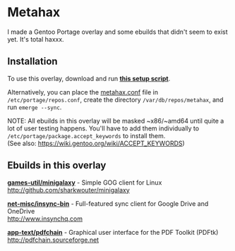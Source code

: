 # Metahax
I made a Gentoo Portage overlay and some ebuilds that didn't seem to exist yet.  It's total haxxx.


## Installation ##
To use this overlay, download and run **[this setup script](https://raw.githubusercontent.com/metafarion/metahax/master/setup-overlay.sh)**.

Alternatively, you can place the [metahax.conf](https://raw.githubusercontent.com/metafarion/metahax/master/metahax.conf) file in `/etc/portage/repos.conf`, create the directory `/var/db/repos/metahax`, and run `emerge --sync`.

NOTE: All ebuilds in this overlay will be masked ~x86/~amd64 until quite a lot of user testing happens.  You'll have to add them individually to `/etc/portage/package.accept_keywords` to install them.  
(See also: https://wiki.gentoo.org/wiki/ACCEPT_KEYWORDS)

## Ebuilds in this overlay ##

**[games-util/minigalaxy](games-util/minigalaxy)** - Simple GOG client for Linux  
http://github.com/sharkwouter/minigalaxy  

**[net-misc/insync-bin](net-misc/insync-bin)** - Full-featured sync client for Google Drive and OneDrive  
http://www.insynchq.com  

**[app-text/pdfchain](app-text/pdfchain)** - Graphical user interface for the PDF Toolkit (PDFtk)  
http://pdfchain.sourceforge.net
